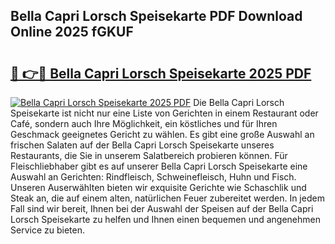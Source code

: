 ## Bella Capri Lorsch Speisekarte PDF Download Online 2025 fGKUF

# <h2><a href="http://gc7pyi.nevu.top/?p=Bella+Capri+Lorsch+Speisekarte">🔗 👉🔴 Bella Capri Lorsch Speisekarte 2025 PDF</a></h2>

[![Bella Capri Lorsch Speisekarte 2025 PDF](https://i.imgur.com/dBaPXMq.png)](http://gc7pyi.nevu.top/?p=Bella+Capri+Lorsch+Speisekarte)
Die Bella Capri Lorsch Speisekarte ist nicht nur eine Liste von Gerichten in einem Restaurant oder Café, sondern auch Ihre Möglichkeit, ein köstliches und für Ihren Geschmack geeignetes Gericht zu wählen. Es gibt eine große Auswahl an frischen Salaten auf der Bella Capri Lorsch Speisekarte unseres Restaurants, die Sie in unserem Salatbereich probieren können. Für Fleischliebhaber gibt es auf unserer Bella Capri Lorsch Speisekarte eine Auswahl an Gerichten: Rindfleisch, Schweinefleisch, Huhn und Fisch. Unseren Auserwählten bieten wir exquisite Gerichte wie Schaschlik und Steak an, die auf einem alten, natürlichen Feuer zubereitet werden. In jedem Fall sind wir bereit, Ihnen bei der Auswahl der Speisen auf der Bella Capri Lorsch Speisekarte zu helfen und Ihnen einen bequemen und angenehmen Service zu bieten.
